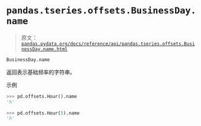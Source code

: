 # `pandas.tseries.offsets.BusinessDay.name`

> 原文：[`pandas.pydata.org/docs/reference/api/pandas.tseries.offsets.BusinessDay.name.html`](https://pandas.pydata.org/docs/reference/api/pandas.tseries.offsets.BusinessDay.name.html)

```py
BusinessDay.name
```

返回表示基础频率的字符串。

示例

```py
>>> pd.offsets.Hour().name
'h' 
```

```py
>>> pd.offsets.Hour(5).name
'h' 
```

